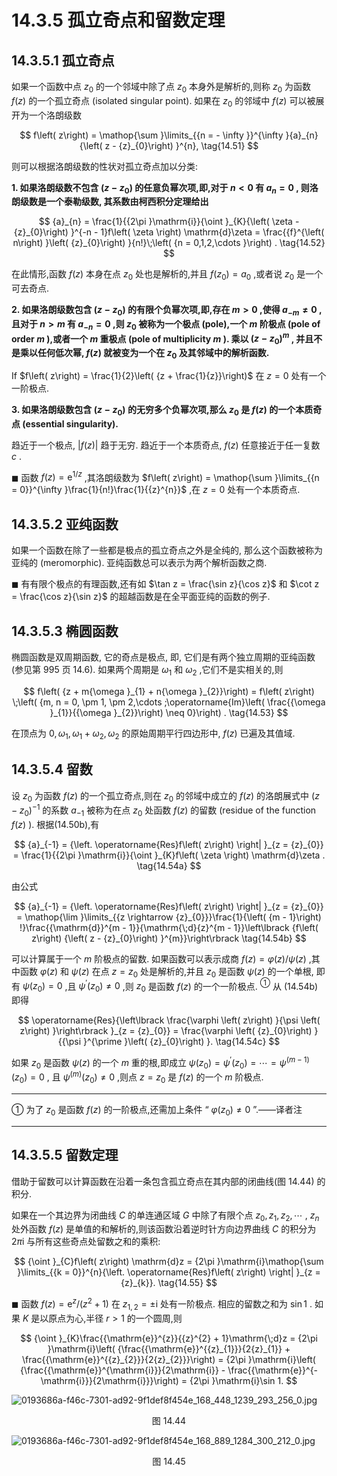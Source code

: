 # 14.3.5 孤立奇点和留数定理

## 14.3.5.1 孤立奇点

如果一个函数中点 ${z}_{0}$ 的一个邻域中除了点 ${z}_{0}$ 本身外是解析的,则称 ${z}_{0}$ 为函数 $f\left( z\right)$ 的一个孤立奇点 (isolated singular point). 如果在 ${z}_{0}$ 的邻域中 $f\left( z\right)$ 可以被展开为一个洛朗级数

$$
f\left( z\right)  = \mathop{\sum }\limits_{{n =  - \infty }}^{\infty }{a}_{n}{\left( z - {z}_{0}\right) }^{n}, \tag{14.51}
$$

则可以根据洛朗级数的性状对孤立奇点加以分类:

**1. 如果洛朗级数不包含 $\left( {z - {z}_{0}}\right)$ 的任意负幂次项,即,对于 $n < 0$ 有 ${a}_{n} = 0$ , 则洛朗级数是一个泰勒级数, 其系数由柯西积分定理给出**

$$
{a}_{n} = \frac{1}{{2\pi }\mathrm{i}}{\oint }_{K}{\left( \zeta  - {z}_{0}\right) }^{-n - 1}f\left( \zeta \right) \mathrm{d}\zeta  = \frac{{f}^{\left( n\right) }\left( {z}_{0}\right) }{n!}\;\left( {n = 0,1,2,\cdots }\right) . \tag{14.52}
$$

在此情形,函数 $f\left( z\right)$ 本身在点 ${z}_{0}$ 处也是解析的,并且 $f\left( {z}_{0}\right)  = {a}_{0}$ ,或者说 ${z}_{0}$ 是一个可去奇点.

**2. 如果洛朗级数包含 $\left( {z - {z}_{0}}\right)$ 的有限个负幂次项,即,存在 $m > 0$ ,使得 ${a}_{-m} \neq  0$ ,且对于 $n > m$ 有 ${a}_{-n} = 0$ ,则 ${z}_{0}$ 被称为一个极点 (pole),一个 $m$ 阶极点 (pole of order $m$ ),或者一个 $m$ 重极点 (pole of multiplicity $m$ ). 乘以 ${\left( z - {z}_{0}\right) }^{m}$ , 并且不是乘以任何低次幂, $f\left( z\right)$ 就被变为一个在 ${z}_{0}$ 及其邻域中的解析函数.**

If $f\left( z\right)  = \frac{1}{2}\left( {z + \frac{1}{z}}\right)$ 在 $z = 0$ 处有一个一阶极点.

**3. 如果洛朗级数包含 $\left( {z - {z}_{0}}\right)$ 的无穷多个负幂次项,那么 ${z}_{0}$ 是 $f\left( z\right)$ 的一个本质奇点 (essential singularity).**

趋近于一个极点, $\left| {f\left( z\right) }\right|$ 趋于无穷. 趋近于一个本质奇点, $f\left( z\right)$ 任意接近于任一复数 $c$ .

$\blacksquare$ 函数 $f\left( z\right)  = {\mathrm{e}}^{1/z}$ ,其洛朗级数为 $f\left( z\right)  = \mathop{\sum }\limits_{{n = 0}}^{\infty }\frac{1}{n!}\frac{1}{{z}^{n}}$ ,在 $z = 0$ 处有一个本质奇点.

## 14.3.5.2 亚纯函数

如果一个函数在除了一些都是极点的孤立奇点之外是全纯的, 那么这个函数被称为亚纯的 (meromorphic). 亚纯函数总可以表示为两个解析函数之商.

$\blacksquare$ 有有限个极点的有理函数,还有如 $\tan z = \frac{\sin z}{\cos z}$ 和 $\cot z = \frac{\cos z}{\sin z}$ 的超越函数是在全平面亚纯的函数的例子.

## 14.3.5.3 椭圆函数

椭圆函数是双周期函数, 它的奇点是极点, 即, 它们是有两个独立周期的亚纯函数 (参见第 995 页 14.6). 如果两个周期是 ${\omega }_{1}$ 和 ${\omega }_{2}$ ,它们不是实相关的,则

$$
f\left( {z + m{\omega }_{1} + n{\omega }_{2}}\right)  = f\left( z\right) \;\left( {m, n = 0, \pm  1, \pm  2,\cdots ;\operatorname{Im}\left( \frac{{\omega }_{1}}{{\omega }_{2}}\right)  \neq  0}\right) . \tag{14.53}
$$

在顶点为 $0,{\omega }_{1},{\omega }_{1} + {\omega }_{2},{\omega }_{2}$ 的原始周期平行四边形中, $f\left( z\right)$ 已遍及其值域.

## 14.3.5.4 留数

设 ${z}_{0}$ 为函数 $f\left( z\right)$ 的一个孤立奇点,则在 ${z}_{0}$ 的邻域中成立的 $f\left( z\right)$ 的洛朗展式中 ${\left( z - {z}_{0}\right) }^{-1}$ 的系数 ${a}_{-1}$ 被称为在点 ${z}_{0}$ 处函数 $f\left( z\right)$ 的留数 (residue of the function $f\left( z\right)$ ). 根据(14.50b),有

$$
{a}_{-1} = {\left. \operatorname{Res}f\left( z\right) \right| }_{z = {z}_{0}} = \frac{1}{{2\pi }\mathrm{i}}{\oint }_{K}f\left( \zeta \right) \mathrm{d}\zeta . \tag{14.54a}
$$

由公式

$$
{a}_{-1} = {\left. \operatorname{Res}f\left( z\right) \right| }_{z = {z}_{0}} = \mathop{\lim }\limits_{{z \rightarrow  {z}_{0}}}\frac{1}{\left( {m - 1}\right) !}\frac{{\mathrm{d}}^{m - 1}}{\mathrm{\;d}{z}^{m - 1}}\left\lbrack  {f\left( z\right) {\left( z - {z}_{0}\right) }^{m}}\right\rbrack   \tag{14.54b}
$$

可以计算属于一个 $m$ 阶极点的留数. 如果函数可以表示成商 $f\left( z\right)  = \varphi \left( z\right) /\psi \left( z\right)$ ,其中函数 $\varphi \left( z\right)$ 和 $\psi \left( z\right)$ 在点 $z = {z}_{0}$ 处是解析的,并且 ${z}_{0}$ 是函数 $\psi \left( z\right)$ 的一个单根, 即有 $\psi \left( {z}_{0}\right)  = 0$ ,且 ${\psi }^{\prime }\left( {z}_{0}\right)  \neq  0$ ,则 ${z}_{0}$ 是函数 $f\left( z\right)$ 的一个一阶极点. ${}^{\text{①}}$ 从 (14.54b) 即得

$$
\operatorname{Res}{\left\lbrack  \frac{\varphi \left( z\right) }{\psi \left( z\right) }\right\rbrack  }_{z = {z}_{0}} = \frac{\varphi \left( {z}_{0}\right) }{{\psi }^{\prime }\left( {z}_{0}\right) }. \tag{14.54c}
$$

如果 ${z}_{0}$ 是函数 $\psi \left( z\right)$ 的一个 $m$ 重的根,即成立 $\psi \left( {z}_{0}\right)  = {\psi }^{\prime }\left( {z}_{0}\right)  = \cdots  = {\psi }^{\left( m - 1\right) }\left( {z}_{0}\right)  = 0$ , 且 ${\psi }^{\left( m\right) }\left( {z}_{0}\right)  \neq  0$ ,则点 $z = {z}_{0}$ 是 $f\left( z\right)$ 的一个 $m$ 阶极点.

---

① 为了 ${z}_{0}$ 是函数 $f\left( z\right)$ 的一阶极点,还需加上条件 “ $\varphi \left( {z}_{0}\right)  \neq  0$ ”.——译者注

---

## 14.3.5.5 留数定理

借助于留数可以计算函数在沿着一条包含孤立奇点在其内部的闭曲线(图 14.44) 的积分.

如果在一个其边界为闭曲线 $C$ 的单连通区域 $G$ 中除了有限个点 ${z}_{0},{z}_{1},{z}_{2},\cdots$ , ${z}_{n}$ 处外函数 $f\left( z\right)$ 是单值的和解析的,则该函数沿着逆时针方向边界曲线 $C$ 的积分为 ${2\pi }\mathrm{i}$ 与所有这些奇点处留数之和的乘积:

$$
{\oint }_{C}f\left( z\right) \mathrm{d}z = {2\pi }\mathrm{i}\mathop{\sum }\limits_{{k = 0}}^{n}{\left. \operatorname{Res}f\left( z\right) \right| }_{z = {z}_{k}}. \tag{14.55}
$$

$\blacksquare$ 函数 $f\left( z\right)  = {\mathrm{e}}^{z}/\left( {{z}^{2} + 1}\right)$ 在 ${z}_{1,2} =  \pm  \mathrm{i}$ 处有一阶极点. 相应的留数之和为 $\sin 1$ . 如果 $K$ 是以原点为心,半径 $r > 1$ 的一个圆周,则

$$
{\oint }_{K}\frac{{\mathrm{e}}^{z}}{{z}^{2} + 1}\mathrm{\;d}z = {2\pi }\mathrm{i}\left( {\frac{{\mathrm{e}}^{{z}_{1}}}{2{z}_{1}} + \frac{{\mathrm{e}}^{{z}_{2}}}{2{z}_{2}}}\right)  = {2\pi }\mathrm{i}\left( {\frac{{\mathrm{e}}^{\mathrm{i}}}{2\mathrm{i}} - \frac{{\mathrm{e}}^{-\mathrm{i}}}{2\mathrm{i}}}\right)  = {2\pi }\mathrm{i}\sin 1.
$$

![0193686a-f46c-7301-ad92-9f1def8f454e_168_448_1239_293_256_0.jpg](/images/0193686a-f46c-7301-ad92-9f1def8f454e_168_448_1239_293_256_0.jpg)

<center>图 14.44</center>

![0193686a-f46c-7301-ad92-9f1def8f454e_168_889_1284_300_212_0.jpg](/images/0193686a-f46c-7301-ad92-9f1def8f454e_168_889_1284_300_212_0.jpg)

<center>图 14.45</center>

